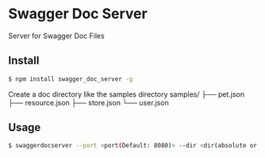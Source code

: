# Swagger Doc Server
Server for Swagger Doc Files
## Install
```bash
$ npm install swagger_doc_server -g
```
Create a doc directory like the samples directory
samples/
├── pet.json
├── resource.json
├── store.json
└── user.json
## Usage
```bash
$ swaggerdocserver --port <port(Default: 8080)> --dir <dir(absolute or relative; Default: current directory)>